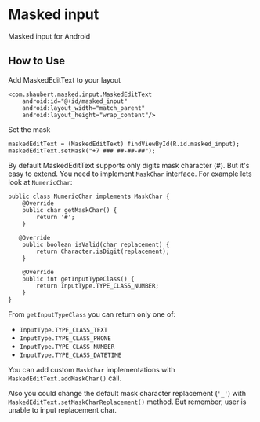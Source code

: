 Masked input
============

Masked input for Android

How to Use
----------

Add MaskedEditText to your layout

    <com.shaubert.masked.input.MaskedEditText
        android:id="@+id/masked_input"
        android:layout_width="match_parent"
        android:layout_height="wrap_content"/>
        
Set the mask

    maskedEditText = (MaskedEditText) findViewById(R.id.masked_input);
    maskedEditText.setMask("+7 ### ##-##-##");
    
By default MaskedEditText supports only digits mask character (#). But it's easy to extend. 
You need to implement `MaskChar` interface. For example lets look at `NumericChar`:

    public class NumericChar implements MaskChar {
        @Override
        public char getMaskChar() {
            return '#';
        }
        
       @Override
        public boolean isValid(char replacement) {
            return Character.isDigit(replacement);
        }
        
        @Override
        public int getInputTypeClass() {
            return InputType.TYPE_CLASS_NUMBER;
        }
    }
    
From `getInputTypeClass` you can return only one of:
* `InputType.TYPE_CLASS_TEXT` 
* `InputType.TYPE_CLASS_PHONE` 
* `InputType.TYPE_CLASS_NUMBER`
* `InputType.TYPE_CLASS_DATETIME`

You can add custom `MaskChar` implementations with `MaskedEditText.addMaskChar()` call.

Also you could change the default mask character replacement (`'_'`) with 
`MaskedEditText.setMaskCharReplacement()` method. But remember, user is unable to input replacement char.
